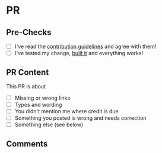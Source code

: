 # PR

## Pre-Checks

- [ ] I've read the [contribution guidelines](https://github.com/FullByte/FullByte.github.io/blob/master/CONTRIBUTING.md) and agree with them!
- [ ] I've tested my change, [built it](https://github.com/FullByte/FullByte.github.io#build) and everything works!

## PR Content

This PR is about

- [ ] Missing or wrong links
- [ ] Typos and wording
- [ ] You didn't mention me where credit is due
- [ ] Something you posted is wrong and needs correction
- [ ] Something else (see below)

## Comments
